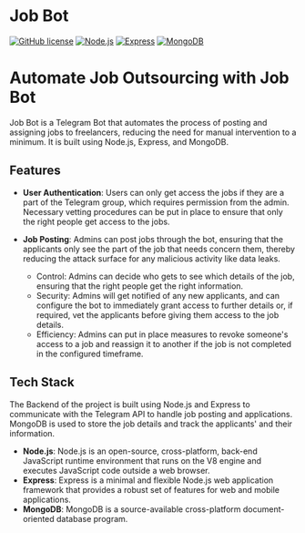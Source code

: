 # Job Bot

  [![GitHub license](https://img.shields.io/badge/license-MIT-blue.svg)](https://github.com/SerAbin1/Job_Bot/blob/main/LICENSE) 
  [![Node.js](https://img.shields.io/badge/Node.js-6DA55F?style=flat&logo=node.js&logoColor=white)](https://nodejs.org/)
  [![Express](https://img.shields.io/badge/Express-000000?style=flat&logo=express&logoColor=white)](https://expressjs.com/)
  [![MongoDB](https://img.shields.io/badge/MongoDB-47A248?style=flat&logo=mongodb&logoColor=white)](https://www.mongodb.com/)


# Automate Job Outsourcing with Job Bot

Job Bot is a Telegram Bot that automates the process of posting and assigning jobs to freelancers, reducing the need for manual intervention to a minimum. It is built using Node.js, Express, and MongoDB.

## Features

- **User Authentication**: Users can only get access the jobs if they are a part of the Telegram group, which requires permission from the admin. Necessary vetting procedures can be put in place to ensure that only the right people get access to the jobs.

- **Job Posting**: Admins can post jobs through the bot, ensuring that the applicants only see the part of the job that needs concern them, thereby reducing the attack surface for any malicious activity like data leaks.
    - Control: Admins can decide who gets to see which details of the job, ensuring that the right people get the right information.
    - Security: Admins will get notified of any new applicants, and can configure the bot to immediately grant access to further details or, if required, vet the applicants before giving them access to the job details.
    - Efficiency: Admins can put in place measures to revoke someone's access to a job and reassign it to another if the job is not completed in the configured timeframe.

## Tech Stack

The Backend of the project is built using Node.js and Express to communicate with the Telegram API to handle job posting and applications. MongoDB is used to store the job details and track the applicants' and their information.

- **Node.js**: Node.js is an open-source, cross-platform, back-end JavaScript runtime environment that runs on the V8 engine and executes JavaScript code outside a web browser.
- **Express**: Express is a minimal and flexible Node.js web application framework that provides a robust set of features for web and mobile applications.
- **MongoDB**: MongoDB is a source-available cross-platform document-oriented database program.
